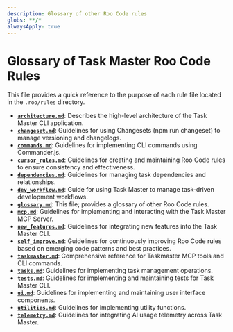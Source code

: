 ```yaml
---
description: Glossary of other Roo Code rules
globs: **/*
alwaysApply: true
---
```

# Glossary of Task Master Roo Code Rules

This file provides a quick reference to the purpose of each rule file located in the `.roo/rules` directory.

- **[`architecture.md`](mdc:.roo/rules/architecture.md)**: Describes the high-level architecture of the Task Master CLI application.
- **[`changeset.md`](mdc:.roo/rules/changeset.md)**: Guidelines for using Changesets (npm run changeset) to manage versioning and changelogs.
- **[`commands.md`](mdc:.roo/rules/commands.md)**: Guidelines for implementing CLI commands using Commander.js.
- **[`cursor_rules.md`](mdc:.roo/rules/cursor_rules.md)**: Guidelines for creating and maintaining Roo Code rules to ensure consistency and effectiveness.
- **[`dependencies.md`](mdc:.roo/rules/dependencies.md)**: Guidelines for managing task dependencies and relationships.
- **[`dev_workflow.md`](mdc:.roo/rules/dev_workflow.md)**: Guide for using Task Master to manage task-driven development workflows.
- **[`glossary.md`](mdc:.roo/rules/glossary.md)**: This file; provides a glossary of other Roo Code rules.
- **[`mcp.md`](mdc:.roo/rules/mcp.md)**: Guidelines for implementing and interacting with the Task Master MCP Server.
- **[`new_features.md`](mdc:.roo/rules/new_features.md)**: Guidelines for integrating new features into the Task Master CLI.
- **[`self_improve.md`](mdc:.roo/rules/self_improve.md)**: Guidelines for continuously improving Roo Code rules based on emerging code patterns and best practices.
- **[`taskmaster.md`](mdc:.roo/rules/taskmaster.md)**: Comprehensive reference for Taskmaster MCP tools and CLI commands.
- **[`tasks.md`](mdc:.roo/rules/tasks.md)**: Guidelines for implementing task management operations.
- **[`tests.md`](mdc:.roo/rules/tests.md)**: Guidelines for implementing and maintaining tests for Task Master CLI.
- **[`ui.md`](mdc:.roo/rules/ui.md)**: Guidelines for implementing and maintaining user interface components.
- **[`utilities.md`](mdc:.roo/rules/utilities.md)**: Guidelines for implementing utility functions.
- **[`telemetry.md`](mdc:.roo/rules/telemetry.md)**: Guidelines for integrating AI usage telemetry across Task Master.

